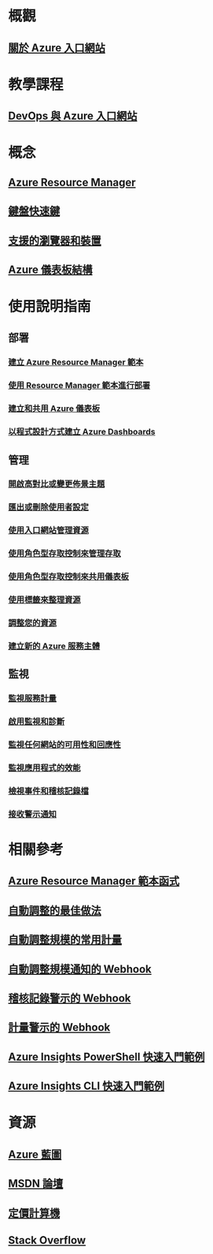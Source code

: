 # 概觀
## [關於 Azure 入口網站](../azure-portal-overview.md)
# 教學課程
## [DevOps 與 Azure 入口網站](tutorial-azureportal-devops.md)
# 概念
## [Azure Resource Manager](../azure-resource-manager/resource-group-overview.md)
## [鍵盤快速鍵](azure-portal-keyboard-shortcuts.md)
## [支援的瀏覽器和裝置](../azure-preview-portal-supported-browsers-devices.md)
## [Azure 儀表板結構](azure-portal-dashboards-structure.md)
# 使用說明指南
## 部署
### [建立 Azure Resource Manager 範本](../azure-resource-manager/resource-group-authoring-templates.md)
### [使用 Resource Manager 範本進行部署](../azure-resource-manager/resource-group-template-deploy.md)
### [建立和共用 Azure 儀表板](azure-portal-dashboards.md)
### [以程式設計方式建立 Azure Dashboards](azure-portal-dashboards-create-programmatically.md)
## 管理
### [開啟高對比或變更佈景主題](azure-portal-change-theme-high-contrast.md)
### [匯出或刪除使用者設定](azure-portal-export-delete-settings.md)
### [使用入口網站管理資源](../azure-resource-manager/resource-group-portal.md)
### [使用角色型存取控制來管理存取](../role-based-access-control/role-assignments-portal.md)
### [使用角色型存取控制來共用儀表板](azure-portal-dashboard-share-access.md)
### [使用標籤來整理資源](../azure-resource-manager/resource-group-using-tags.md)
### [調整您的資源](../monitoring-and-diagnostics/insights-how-to-scale.md)
### [建立新的 Azure 服務主體](../azure-resource-manager/resource-group-create-service-principal-portal.md)
## 監視
### [監視服務計量](../monitoring-and-diagnostics/insights-how-to-customize-monitoring.md)
### [啟用監視和診斷](../monitoring-and-diagnostics/insights-how-to-use-diagnostics.md)
### [監視任何網站的可用性和回應性](../application-insights/app-insights-monitor-web-app-availability.md)
### [監視應用程式的效能](../application-insights/app-insights-azure-web-apps.md)
### [檢視事件和稽核記錄檔](../monitoring-and-diagnostics/insights-debugging-with-events.md)
### [接收警示通知](../monitoring-and-diagnostics/insights-receive-alert-notifications.md)

# 相關參考
## [Azure Resource Manager 範本函式](../azure-resource-manager/resource-group-template-functions.md)
## [自動調整的最佳做法](../monitoring-and-diagnostics/insights-autoscale-best-practices.md)
## [自動調整規模的常用計量](../monitoring-and-diagnostics/insights-autoscale-common-metrics.md)
## [自動調整規模通知的 Webhook](../monitoring-and-diagnostics/insights-autoscale-to-webhook-email.md)
## [稽核記錄警示的 Webhook](../monitoring-and-diagnostics/insights-auditlog-to-webhook-email.md)
## [計量警示的 Webhook](../monitoring-and-diagnostics/insights-webhooks-alerts.md)
## [Azure Insights PowerShell 快速入門範例](../monitoring-and-diagnostics/insights-powershell-samples.md)
## [Azure Insights CLI 快速入門範例](../monitoring-and-diagnostics/insights-cli-samples.md)

# 資源
## [Azure 藍圖](https://azure.microsoft.com/roadmap/?category=monitoring-management)
## [MSDN 論壇](https://social.msdn.microsoft.com/Forums/en-US/home?forum=windowsazuremanagement) 
## [定價計算機](https://azure.microsoft.com/pricing/calculator/)
## [Stack Overflow](http://stackoverflow.com/questions/tagged/azure-management-portal)





